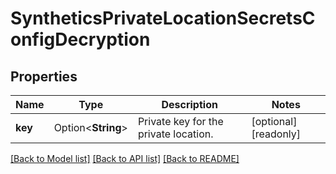 # SyntheticsPrivateLocationSecretsConfigDecryption

## Properties

Name | Type | Description | Notes
------------ | ------------- | ------------- | -------------
**key** | Option<**String**> | Private key for the private location. | [optional][readonly]

[[Back to Model list]](../README.md#documentation-for-models) [[Back to API list]](../README.md#documentation-for-api-endpoints) [[Back to README]](../README.md)



